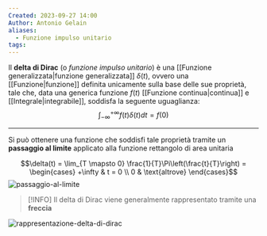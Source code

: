 ```yaml
---
Created: 2023-09-27 14:00
Author: Antonio Gelain
aliases:
  - Funzione impulso unitario
tags:
---
```


Il **delta di Dirac** (o *funzione impulso unitario*) è una [[Funzione generalizzata|funzione generalizzata]] $\delta(t)$, ovvero una [[Funzione|funzione]] definita unicamente sulla base delle sue proprietà, tale che, data una generica funzione $f(t)$ [[Funzione continua|continua]] e [[Integrale|integrabile]], soddisfa la seguente uguaglianza:
$$\int_{-\infty}^{+\infty} f(t)\delta(t) dt = f(0)$$

---

Si può ottenere una funzione che soddisfi tale proprietà tramite un **passaggio al limite** applicato alla funzione rettangolo di area unitaria

$$\delta(t) = \lim_{T \mapsto 0} \frac{1}{T}\Pi\left(\frac{t}{T}\right) = \begin{cases}
+\infty & t = 0 \\
0 & \text{altrove}
\end{cases}$$
![passaggio-al-limite](https://www.electroyou.it/fidocad/cache/83cf77dd6a4b92f65c8316781ca3af34ccd7f142_3.png)

>[!INFO] Il delta di Dirac viene generalmente rappresentato tramite una **freccia**

![rappresentazione-delta-di-dirac](https://upload.wikimedia.org/wikipedia/commons/thumb/7/78/Dirac_distribution_PDF.png/310px-Dirac_distribution_PDF.png)